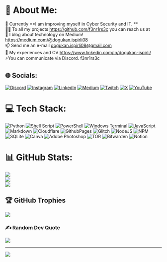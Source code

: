 # 💫 About Me:
🌱 Currently **I am improving myself in Cyber ​​Security and IT. **<br>👨‍💻 To all my projects https://github.com/f3nr1rs3c you can reach us at<br>📝 I blog about technology on Medium! https://medium.com/@dogukan.ispirli08<br>📫 Send me an e-mail dogukan.ispirli08@gmail.com<br>📄 My experiences and CV https://www.linkedin.com/in/dogukan-ispirli/<br>⚡You can communicate via Discord. f3nr1rs3c


## 🌐 Socials:
[![Discord](https://img.shields.io/badge/Discord-%237289DA.svg?logo=discord&logoColor=white)](https://discord.gg/366269130850041856) [![Instagram](https://img.shields.io/badge/Instagram-%23E4405F.svg?logo=Instagram&logoColor=white)](https://instagram.com/https://www.instagram.com/dogukan.ispirli/) [![LinkedIn](https://img.shields.io/badge/LinkedIn-%230077B5.svg?logo=linkedin&logoColor=white)](https://linkedin.com/in/https://www.linkedin.com/in/dogukan-ispirli/) [![Medium](https://img.shields.io/badge/Medium-12100E?logo=medium&logoColor=white)]([https://medium.com/@dogukan.ispirli08](https://medium.com/@dogukan.ispirli)) [![Twitch](https://img.shields.io/badge/Twitch-%239146FF.svg?logo=Twitch&logoColor=white)](https://twitch.tv/https://www.twitch.tv/f3nr1rs3c) [![X](https://img.shields.io/badge/X-black.svg?logo=X&logoColor=white)](https://x.com/https://twitter.com/dogukantispirli) [![YouTube](https://img.shields.io/badge/YouTube-%23FF0000.svg?logo=YouTube&logoColor=white)](https://youtube.com/@UCMd3vznbsm01maDLJRJrRXw) 

# 💻 Tech Stack:
![Python](https://img.shields.io/badge/python-3670A0?style=for-the-badge&logo=python&logoColor=ffdd54) ![Shell Script](https://img.shields.io/badge/shell_script-%23121011.svg?style=for-the-badge&logo=gnu-bash&logoColor=white) ![PowerShell](https://img.shields.io/badge/PowerShell-%235391FE.svg?style=for-the-badge&logo=powershell&logoColor=white) ![Windows Terminal](https://img.shields.io/badge/Windows%20Terminal-%234D4D4D.svg?style=for-the-badge&logo=windows-terminal&logoColor=white) ![JavaScript](https://img.shields.io/badge/javascript-%23323330.svg?style=for-the-badge&logo=javascript&logoColor=%23F7DF1E) ![Markdown](https://img.shields.io/badge/markdown-%23000000.svg?style=for-the-badge&logo=markdown&logoColor=white) ![Cloudflare](https://img.shields.io/badge/Cloudflare-F38020?style=for-the-badge&logo=Cloudflare&logoColor=white) ![GithubPages](https://img.shields.io/badge/github%20pages-121013?style=for-the-badge&logo=github&logoColor=white) ![Glitch](https://img.shields.io/badge/glitch-%233333FF.svg?style=for-the-badge&logo=glitch&logoColor=white) ![NodeJS](https://img.shields.io/badge/node.js-6DA55F?style=for-the-badge&logo=node.js&logoColor=white) ![NPM](https://img.shields.io/badge/NPM-%23CB3837.svg?style=for-the-badge&logo=npm&logoColor=white) ![SQLite](https://img.shields.io/badge/sqlite-%2307405e.svg?style=for-the-badge&logo=sqlite&logoColor=white) ![Canva](https://img.shields.io/badge/Canva-%2300C4CC.svg?style=for-the-badge&logo=Canva&logoColor=white) ![Adobe Photoshop](https://img.shields.io/badge/adobe%20photoshop-%2331A8FF.svg?style=for-the-badge&logo=adobe%20photoshop&logoColor=white) ![TOR](https://img.shields.io/badge/tor-%237E4798.svg?style=for-the-badge&logo=tor-project&logoColor=white) ![Bitwarden](https://img.shields.io/badge/bitwarden-%23175DDC.svg?style=for-the-badge&logo=bitwarden&logoColor=white) ![Notion](https://img.shields.io/badge/Notion-%23000000.svg?style=for-the-badge&logo=notion&logoColor=white)
# 📊 GitHub Stats:
![](https://github-readme-stats.vercel.app/api?username=f3nr1rs3c&theme=radical&hide_border=false&include_all_commits=false&count_private=false)<br/>
![](https://github-readme-streak-stats.herokuapp.com/?user=f3nr1rs3c&theme=radical&hide_border=false)<br/>
![](https://github-readme-stats.vercel.app/api/top-langs/?username=f3nr1rs3c&theme=radical&hide_border=false&include_all_commits=false&count_private=false&layout=compact)

## 🏆 GitHub Trophies
![](https://github-profile-trophy.vercel.app/?username=f3nr1rs3c&theme=radical&no-frame=false&no-bg=true&margin-w=4)

### ✍️ Random Dev Quote
![](https://quotes-github-readme.vercel.app/api?type=horizontal&theme=radical)

---
[![](https://visitcount.itsvg.in/api?id=f3nr1rs3c&icon=2&color=4)](https://visitcount.itsvg.in)

<!-- Proudly created with GPRM ( https://gprm.itsvg.in ) -->
